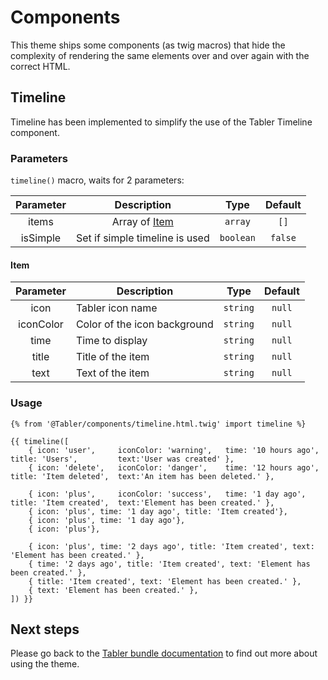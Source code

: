 # Components

This theme ships some components (as twig macros) that hide the complexity of rendering the same elements over and over again with the correct HTML.

## Timeline

Timeline has been implemented to simplify the use of the Tabler Timeline component.

### Parameters
`timeline()` macro, waits for 2 parameters:

| Parameter |          Description           |   Type    | Default |
|:---------:|:------------------------------:|:---------:|:-------:|
|   items   |     Array of [Item](#Item)     |  `array`  |  `[]`   |
| isSimple  | Set if simple timeline is used | `boolean` | `false` |

#### Item
| Parameter | Description                  |   Type    |  Default  |
|:---------:|------------------------------|:---------:|:---------:|
|   icon    | Tabler icon name             | `string`  |  `null`   |
| iconColor | Color of the icon background | `string`  |  `null`   |
|   time    | Time to display              | `string`  |  `null`   |
|   title   | Title of the item            | `string`  |  `null`   |
|   text    | Text of the item             | `string`  |  `null`   |

### Usage

```twig
{% from '@Tabler/components/timeline.html.twig' import timeline %}

{{ timeline([
    { icon: 'user',     iconColor: 'warning',   time: '10 hours ago',   title: 'Users',         text:'User was created' },
    { icon: 'delete',   iconColor: 'danger',    time: '12 hours ago',   title: 'Item deleted',  text:'An item has been deleted.' },

    { icon: 'plus',     iconColor: 'success',   time: '1 day ago',      title: 'Item created',  text:'Element has been created.' },
    { icon: 'plus', time: '1 day ago', title: 'Item created'},
    { icon: 'plus', time: '1 day ago'},
    { icon: 'plus'},

    { icon: 'plus', time: '2 days ago', title: 'Item created', text: 'Element has been created.' },
    { time: '2 days ago', title: 'Item created', text: 'Element has been created.' },
    { title: 'Item created', text: 'Element has been created.' },
    { text: 'Element has been created.' },
]) }}
```


## Next steps

Please go back to the [Tabler bundle documentation](index.md) to find out more about using the theme.
